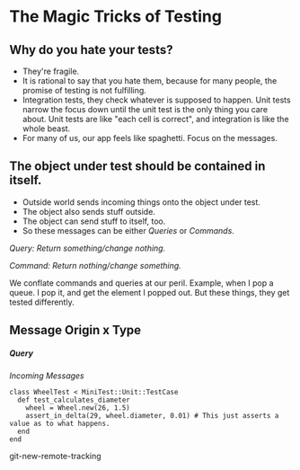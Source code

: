 # The Magic Tricks of Testing

## Why do you hate your tests?
- They're fragile.
- It is rational to say that you hate them, because for many people, the promise of testing is not fulfilling. 
- Integration tests, they check whatever is supposed to happen. Unit tests narrow the focus down until the unit test is the only thing you care about. Unit tests are like "each cell is correct", and integration is like the whole beast.
- For many of us, our app feels like spaghetti. Focus on the messages. 

## The object under test should be contained in itself.
- Outside world sends incoming things onto the object under test.
- The object also sends stuff outside.
- The object can send stuff to itself, too.
- So these messages can be either *Queries* or *Commands*.

*Query: Return something/change nothing.*

*Command: Return nothing/change something.* 

We conflate commands and queries at our peril. Example, when I pop a queue. I pop it, and get the element I popped out. But these things, they get tested differently.

## Message Origin x Type

##### Query

*Incoming Messages*

    class WheelTest < MiniTest::Unit::TestCase
      def test_calculates_diameter
        wheel = Wheel.new(26, 1.5)
        assert_in_delta(29, wheel.diameter, 0.01) # This just asserts a value as to what happens.
      end
    end


git-new-remote-tracking
